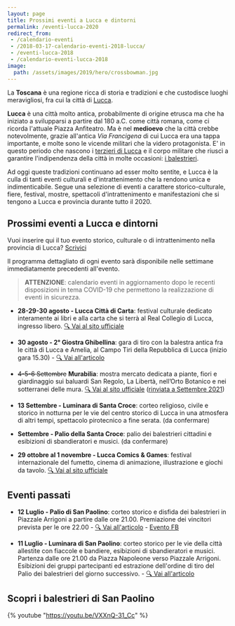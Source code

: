 ```yaml
---
layout: page
title: Prossimi eventi a Lucca e dintorni
permalink: /eventi-lucca-2020
redirect_from:
 - /calendario-eventi
 - /2018-03-17-calendario-eventi-2018-lucca/
 - /eventi-lucca-2018
 - /calendario-eventi-lucca-2018
image:
  path: /assets/images/2019/hero/crossbowman.jpg
---
```


La **Toscana** è una regione ricca di storia e tradizioni e che custodisce
luoghi meravigliosi, fra cui la città di [Lucca](/lucca).

**Lucca** è una città molto antica, probabilmente di origine etrusca ma che ha
iniziato a svilupparsi a partire dal 180 a.C. come città romana, come ci ricorda
l'attuale Piazza Anfiteatro. Ma è nel **medioevo** che la città crebbe
notevolmente, grazie all'antica *Via Francigena* di cui Lucca era una tappa
importante, e molte sono le vicende militari che la videro protagonista. E' in
questo periodo che nascono i [terzieri di
Lucca](https://consanpaolino.org/terzieri-lucca) e il corpo militare che riuscì
a garantire l'indipendenza della città in molte occasioni: [i
balestrieri](/lucca-balestrieri-medioevo-storia).

Ad oggi queste tradizioni continuano ad esser molto sentite, e Lucca è la culla
di tanti eventi culturali e d'intrattenimento che la rendono unica e
indimenticabile. Segue una selezione di eventi a carattere storico-culturale,
fiere, festival, mostre, spettacoli d'intrattenimento e manifestazioni che si
tengono a Lucca e provincia durante tutto il 2020.

## Prossimi eventi a Lucca e dintorni

Vuoi inserire qui il tuo evento storico, culturale o di intrattenimento nella
provincia di Lucca? [Scrivici](/contatti)

Il programma dettagliato di ogni evento sarà disponibile nelle settimane
immediatamente precedenti all'evento.

> **ATTENZIONE**: calendario eventi in aggiornamento dopo le recenti
> disposizioni in tema COVID-19 che permettono la realizzazione di eventi in
> sicurezza.

* **28-29-30 agosto - Lucca Città di Carta**: festival culturale dedicato
  interamente ai libri e alla carta che si terrà al Real Collegio di Lucca,
  ingresso libero.  [:mag: Vai al sito
  ufficiale](https://www.luccacittadicarta.it/)

* **30 agosto - 2° Giostra Ghibellina**: gara di tiro con la balestra antica fra
  le città di Lucca e Amelia, al Campo Tiri della Repubblica di Lucca (inizio
  gara 15.30) - [:mag: Vai all'articolo](/2020/2a-giostra-ghibellina)

* ~~4-5-6 Settembre~~ **Murabilia**: mostra mercato dedicata a piante, fiori e
  giardinaggio sui baluardi San Regolo, La Libertà, nell’Orto Botanico e nei
  sotterranei delle mura. [:mag: Vai al sito
  ufficiale](https://www.murabilia.com/) ([rinviata a Settembre
  2021](https://www.luccaindiretta.it/cultura-e-spettacoli/2020/07/15/eventi-a-lucca-murabilia-rinviata-a-settembre-2021/188051/))

* **13 Settembre - Luminara di Santa Croce**: corteo religioso, civile e storico
  in notturna per le vie del centro storico di Lucca in una atmosfera di altri
  tempi, spettacolo pirotecnico a fine serata. (da confermare)

* **Settembre - Palio della Santa Croce**: palio dei balestrieri cittadini e
  esibizioni di sbandieratori e musici. (da confermare)

* **29 ottobre al 1 novembre - Lucca Comics & Games**: festival internazionale
  del fumetto, cinema di animazione, illustrazione e giochi da tavolo. [:mag:
  Vai al sito ufficiale](https://www.luccacomicsandgames.com)

## Eventi passati

* **12 Luglio - Palio di San Paolino**: corteo storico e disfida dei balestrieri
  in Piazzale Arrigoni a partire dalle ore 21.00. Premiazione dei vincitori
  prevista per le ore 22.00 - [:mag: Vai all'articolo](/2020/giorni-san-paolino) - [Evento FB](https://www.facebook.com/events/317566119401163)

* **11 Luglio - Luminara di San Paolino**: corteo storico per le vie della città
  allestite con fiaccole e bandiere, esibizioni di sbandieratori e musici.
  Partenza dalle ore 21.00 da Piazza Napoleone verso Piazzale Arrigoni.
  Esibizioni dei gruppi partecipanti ed estrazione dell'ordine di tiro del Palio
  dei balestrieri del giorno successivo. - [:mag: Vai all'articolo](/2020/giorni-san-paolino)

## Scopri i balestrieri di San Paolino

{% youtube "https://youtu.be/VXXnQ-31_Cc" %}
